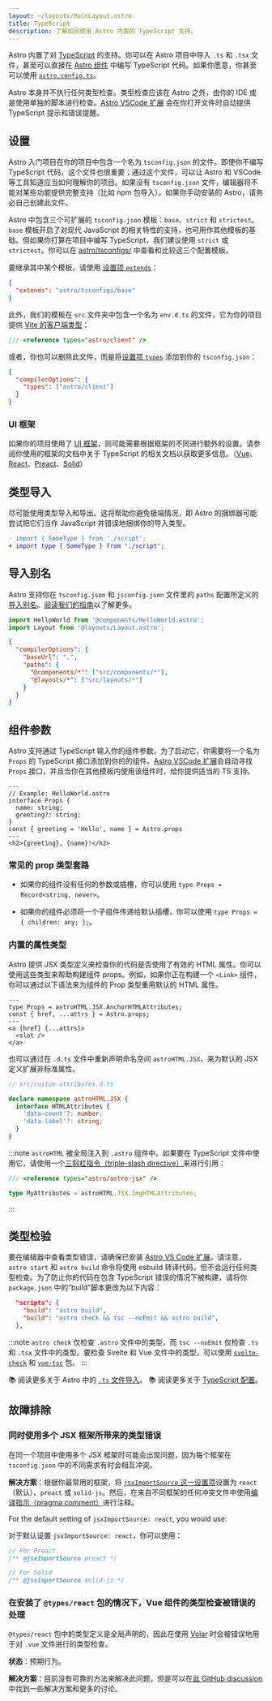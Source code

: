```yaml
---
layout: ~/layouts/MainLayout.astro
title: TypeScript
description: 了解如何使用 Astro 内置的 TypeScript 支持。
---
```


Astro 内置了对 [TypeScript](https://www.typescriptlang.org/) 的支持。你可以在 Astro 项目中导入 `.ts` 和 `.tsx` 文件，甚至可以直接在 [Astro 组件](/zh-cn/core-concepts/astro-components/#组件脚本) 中编写 TypeScript 代码。如果你愿意，你甚至可以使用 [`astro.config.ts`](/zh-cn/guides/configuring-astro/#astro-配置文件)。

Astro 本身并不执行任何类型检查。类型检查应该在 Astro 之外，由你的 IDE 或是使用单独的脚本进行检查。[Astro VSCode 扩展](/zh-cn/editor-setup/) 会在你打开文件时自动提供 TypeScript 提示和错误提醒。

## 设置

Astro 入门项目在你的项目中包含一个名为 `tsconfig.json` 的文件。即使你不编写 TypeScript 代码，这个文件也很重要；通过这个文件，可以让 Astro 和 VSCode 等工具知道应当如何理解你的项目。如果没有 `tsconfig.json` 文件，编辑器将不能对某些功能提供完整支持（比如 npm 包导入）。如果你手动安装的 Astro，请务必自己创建此文件。

Astro 中包含三个可扩展的 `tsconfig.json` 模板：`base`、`strict` 和 `strictest`。`base` 模板开启了对现代 JavaScript 的相关特性的支持，也可用作其他模板的基础。但如果你打算在项目中编写 TypeScript，我们建议使用 `strict` 或 `strictest`。你可以在 [astro/tsconfigs/](https://github.com/withastro/astro/blob/main/packages/astro/tsconfigs/) 中查看和比较这三个配置模板。

要继承其中某个模板，请使用 [设置项 `extends`](https://www.typescriptlang.org/tsconfig#extends)：

```json title="tsconfig.json"
{
  "extends": "astro/tsconfigs/base"
}
```

此外，我们的模板在 `src` 文件夹中包含一个名为 `env.d.ts` 的文件，它为你的项目提供 [Vite 的客户端类型](https://cn.vitejs.dev/guide/features.html#client-types)：

```typescript title="env.d.ts"
/// <reference types="astro/client" />
```

或者，你也可以删除此文件，而是将[设置项 `types`](https://www.typescriptlang.org/tsconfig#types) 添加到你的 `tsconfig.json`：

```json title="tsconfig.json"
{
  "compilerOptions": {
    "types": ["astro/client"]
  }
}
```

### UI 框架

如果你的项目使用了 [UI 框架](/zh-cn/core-concepts/framework-components/)，则可能需要根据框架的不同进行额外的设置。请参阅你使用的框架的文档中关于 TypeScript 的相关文档以获取更多信息。（[Vue](https://vuejs.org/guide/typescript/overview.html#using-vue-with-typescript)、[React](https://reactjs.org/docs/static-type-checking.html)、[Preact](https://preactjs.com/guide/v10/typescript)、[Solid](https://www.solidjs.com/guides/typescript)）

## 类型导入

尽可能使用类型导入和导出。这将帮助你避免极端情况，即 Astro 的捆绑器可能尝试把它们当作 JavaScript 并错误地捆绑你的导入类型。

```diff
- import { SomeType } from './script';
+ import type { SomeType } from './script';
```

## 导入别名

Astro 支持你在 `tsconfig.json` 和 `jsconfig.json` 文件里的 `paths` 配置所定义的 [导入别名](/zh-cn/guides/aliases/)。[阅读我们的指南](/zh-cn/guides/aliases/)以了解更多。

```ts
import HelloWorld from '@components/HelloWorld.astro';
import Layout from '@layouts/Layout.astro';
```

```json
{
  "compilerOptions": {
    "baseUrl": ".",
    "paths": {
      "@components/*": ["src/components/*"],
      "@layouts/*": ["src/layouts/*"]
    }
  }
}
```

## 组件参数

Astro 支持通过 TypeScript 输入你的组件参数。为了启动它，你需要将一个名为 `Props` 的 TypeScript 接口添加到你的的组件。[Astro VSCode 扩展](/zh-cn/editor-setup/)会自动寻找 `Props` 接口，并且当你在其他模板内使用该组件时，给你提供适当的 TS 支持。

```astro
---
// Example: HelloWorld.astro
interface Props {
  name: string;
  greeting?: string;
}
const { greeting = 'Hello', name } = Astro.props
---
<h2>{greeting}, {name}!</h2>
```

### 常见的 prop 类型套路

- 如果你的组件没有任何的参数或插槽，你可以使用 `type Props = Record<string, never>`。

- 如果你的组件必须将一个子组件传递给默认插槽，你可以使用 `type Props = { children: any; };`。

### 内置的属性类型

Astro 提供 JSX 类型定义来检查你的代码是否使用了有效的 HTML 属性。你可以使用这些类型来帮助构建组件 props。例如，如果你正在构建一个 `<Link>` 组件，你可以通过以下语法来为组件的 Prop 类型重用默认的 HTML 属性。

```astro title="src/components/Link.astro" ins={2}
---
type Props = astroHTML.JSX.AnchorHTMLAttributes;
const { href, ...attrs } = Astro.props;
---
<a {href} {...attrs}>
  <slot />
</a>
```

也可以通过在 `.d.ts` 文件中重新声明命名空间 `astroHTML.JSX`，来为默认的 JSX 定义扩展非标准属性。

```ts
// src/custom-attributes.d.ts

declare namespace astroHTML.JSX {
  interface HTMLAttributes {
    'data-count'?: number;
    'data-label'?: string;
  }
}
```

:::note
`astroHTML` 被全局注入到 `.astro` 组件中。如果要在 TypeScript 文件中使用它，请使用一个[三斜杠指令（triple-slash directive）](https://www.typescriptlang.org/docs/handbook/triple-slash-directives.html)来进行引用：

```ts
/// <reference types="astro/astro-jsx" />

type MyAttributes = astroHTML.JSX.ImgHTMLAttributes;
```
:::

## 类型检验

要在编辑器中查看类型错误，请确保已安装 [Astro VS Code 扩展](/zh-cn/editor-setup/)。请注意，`astro start` 和 `astro build` 命令将使用 esbuild 转译代码，但不会运行任何类型检查。为了防止你的代码在包含 TypeScript 错误的情况下被构建，请将你 `package.json` 中的“build”脚本更改为以下内容：

```json title="package.json" del={2} ins={3} ins="astro check && tsc --noEmit && "
  "scripts": {
    "build": "astro build",
    "build": "astro check && tsc --noEmit && astro build",
  },
```

:::note
`astro check` 仅检查 `.astro` 文件中的类型，而 `tsc --noEmit` 仅检查 `.ts` 和 `.tsx` 文件中的类型。要检查 Svelte 和 Vue 文件中的类型，可以使用 [`svelte-check`](https://www.npmjs.com/package/svelte-check) 和 [`vue-tsc`](https://www.npmjs.com/package/vue-tsc) 包。
:::

📚 阅读更多关于 Astro 中的 [`.ts` 文件导入](/zh-cn/guides/imports/#typescript)。
📚 阅读更多关于 [TypeScript 配置](https://www.typescriptlang.org/tsconfig/)。

## 故障排除

### 同时使用多个 JSX 框架所带来的类型错误

在同一个项目中使用多个 JSX 框架时可能会出现问题，因为每个框架在 `tsconfig.json` 中的不同需求有时会相互冲突。

**解决方案**：根据你最常用的框架，将 [`jsxImportSource` 这一设置项](https://www.typescriptlang.org/tsconfig#jsxImportSource)设置为 `react`（默认）、`preact` 或 `solid-js`。然后，在来自不同框架的任何冲突文件中使用[编译指示（pragma comment）](https://www.typescriptlang.org/docs/handbook/jsx.html#configuring-jsx)进行注释。

For the default setting of `jsxImportSource: react`, you would use:

对于默认设置 `jsxImportSource: react`，你可以使用：

```jsx
// For Preact
/** @jsxImportSource preact */

// For Solid
/** @jsxImportSource solid-js */
```

### 在安装了 `@types/react` 包的情况下，Vue 组件的类型检查被错误的处理

`@types/react` 包中的类型定义是全局声明的，因此在使用 [Volar](https://github.com/johnsoncodehk/volar) 时会被错误地用于对 `.vue` 文件进行的类型检查。

**状态**：预期行为。

**解决方案**：目前没有可靠的方法来解决此问题，但是可以在[此 GitHub discussion](https://github.com/johnsoncodehk/volar/discussions/592) 中找到一些解决方案和更多的讨论。
